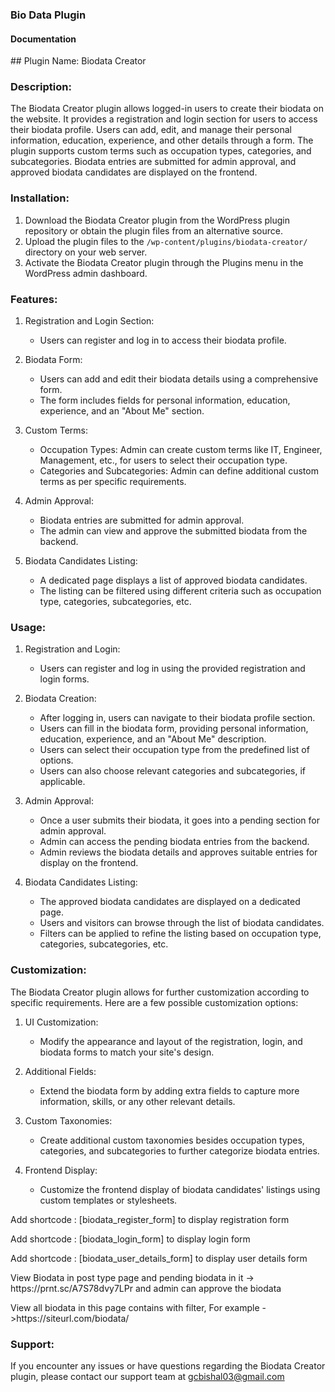 <h3>Bio Data Plugin</h3>

<h4>Documentation</h4>

<p>## Plugin Name: Biodata Creator

### Description:
The Biodata Creator plugin allows logged-in users to create their biodata on the website. It provides a registration and login section for users to access their biodata profile. Users can add, edit, and manage their personal information, education, experience, and other details through a form. The plugin supports custom terms such as occupation types, categories, and subcategories. Biodata entries are submitted for admin approval, and approved biodata candidates are displayed on the frontend.

### Installation:
1. Download the Biodata Creator plugin from the WordPress plugin repository or obtain the plugin files from an alternative source.
2. Upload the plugin files to the `/wp-content/plugins/biodata-creator/` directory on your web server.
3. Activate the Biodata Creator plugin through the Plugins menu in the WordPress admin dashboard.

### Features:
1. Registration and Login Section:
   - Users can register and log in to access their biodata profile.
   
2. Biodata Form:
   - Users can add and edit their biodata details using a comprehensive form.
   - The form includes fields for personal information, education, experience, and an "About Me" section.

3. Custom Terms:
   - Occupation Types: Admin can create custom terms like IT, Engineer, Management, etc., for users to select their occupation type.
   - Categories and Subcategories: Admin can define additional custom terms as per specific requirements.

4. Admin Approval:
   - Biodata entries are submitted for admin approval.
   - The admin can view and approve the submitted biodata from the backend.

5. Biodata Candidates Listing:
   - A dedicated page displays a list of approved biodata candidates.
   - The listing can be filtered using different criteria such as occupation type, categories, subcategories, etc.

### Usage:
1. Registration and Login:
   - Users can register and log in using the provided registration and login forms.

2. Biodata Creation:
   - After logging in, users can navigate to their biodata profile section.
   - Users can fill in the biodata form, providing personal information, education, experience, and an "About Me" description.
   - Users can select their occupation type from the predefined list of options.
   - Users can also choose relevant categories and subcategories, if applicable.

3. Admin Approval:
   - Once a user submits their biodata, it goes into a pending section for admin approval.
   - Admin can access the pending biodata entries from the backend.
   - Admin reviews the biodata details and approves suitable entries for display on the frontend.

4. Biodata Candidates Listing:
   - The approved biodata candidates are displayed on a dedicated page.
   - Users and visitors can browse through the list of biodata candidates.
   - Filters can be applied to refine the listing based on occupation type, categories, subcategories, etc.

### Customization:
The Biodata Creator plugin allows for further customization according to specific requirements. Here are a few possible customization options:

1. UI Customization:
   - Modify the appearance and layout of the registration, login, and biodata forms to match your site's design.

2. Additional Fields:
   - Extend the biodata form by adding extra fields to capture more information, skills, or any other relevant details.

3. Custom Taxonomies:
   - Create additional custom taxonomies besides occupation types, categories, and subcategories to further categorize biodata entries.

4. Frontend Display:
   - Customize the frontend display of biodata candidates' listings using custom templates or stylesheets.



<p>Add shortcode :  [biodata_register_form] to display registration form </p>
<p>Add shortcode :  [biodata_login_form] to display login form </p>
<p>Add shortcode :  [biodata_user_details_form] to display user details form </p>
<p>View Biodata in post type page and pending biodata in it -> https://prnt.sc/A7S78dvy7LPr  and admin can approve the biodata </p>
<p>View all biodata in this page contains with filter, For example ->https://siteurl.com/biodata/ </p>


### Support:
If you encounter any issues or have questions regarding the Biodata Creator plugin, please contact our support team at gcbishal03@gmail.com</p>
